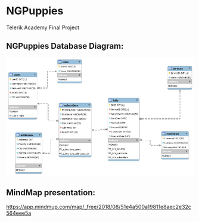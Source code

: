 # NGPuppies
Telerik Academy Final Project

## NGPuppies Database Diagram:
![Alt text](https://github.com/TeamWasp/NGPuppies/blob/master/data/ngpuppies_db_diagram.png?raw=true 'NG-Puppies database diagram')

## MindMap presentation:
https://app.mindmup.com/map/_free/2018/08/51e4a500a19811e8aec2e32c564eee5a
